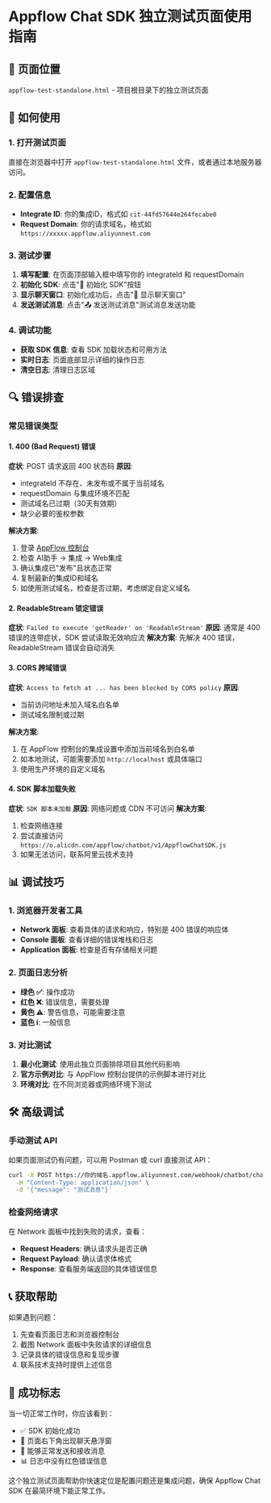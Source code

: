 # Appflow Chat SDK 独立测试页面使用指南

## 🎯 页面位置
`appflow-test-standalone.html` - 项目根目录下的独立测试页面

## 🚀 如何使用

### 1. 打开测试页面
直接在浏览器中打开 `appflow-test-standalone.html` 文件，或者通过本地服务器访问。

### 2. 配置信息
- **Integrate ID**: 你的集成ID，格式如 `cit-44fd57644e264fecabe0`
- **Request Domain**: 你的请求域名，格式如 `https://xxxxx.appflow.aliyunnest.com`

### 3. 测试步骤
1. **填写配置**: 在页面顶部输入框中填写你的 integrateId 和 requestDomain
2. **初始化 SDK**: 点击"🚀 初始化 SDK"按钮
3. **显示聊天窗口**: 初始化成功后，点击"💬 显示聊天窗口"
4. **发送测试消息**: 点击"📤 发送测试消息"测试消息发送功能

### 4. 调试功能
- **获取 SDK 信息**: 查看 SDK 加载状态和可用方法
- **实时日志**: 页面底部显示详细的操作日志
- **清空日志**: 清理日志区域

## 🔍 错误排查

### 常见错误类型

#### 1. 400 (Bad Request) 错误
**症状**: POST 请求返回 400 状态码
**原因**:
- integrateId 不存在、未发布或不属于当前域名
- requestDomain 与集成环境不匹配
- 测试域名已过期（30天有效期）
- 缺少必要的鉴权参数

**解决方案**:
1. 登录 [AppFlow 控制台](https://appflow.console.aliyun.com/)
2. 检查 AI助手 → 集成 → Web集成
3. 确认集成已"发布"且状态正常
4. 复制最新的集成ID和域名
5. 如使用测试域名，检查是否过期，考虑绑定自定义域名

#### 2. ReadableStream 锁定错误
**症状**: `Failed to execute 'getReader' on 'ReadableStream'`
**原因**: 通常是 400 错误的连带症状，SDK 尝试读取无效响应流
**解决方案**: 先解决 400 错误，ReadableStream 错误会自动消失

#### 3. CORS 跨域错误
**症状**: `Access to fetch at ... has been blocked by CORS policy`
**原因**: 
- 当前访问地址未加入域名白名单
- 测试域名限制或过期

**解决方案**:
1. 在 AppFlow 控制台的集成设置中添加当前域名到白名单
2. 如本地测试，可能需要添加 `http://localhost` 或具体端口
3. 使用生产环境的自定义域名

#### 4. SDK 脚本加载失败
**症状**: `SDK 脚本未加载`
**原因**: 网络问题或 CDN 不可访问
**解决方案**: 
1. 检查网络连接
2. 尝试直接访问 `https://o.alicdn.com/appflow/chatbot/v1/AppflowChatSDK.js`
3. 如果无法访问，联系阿里云技术支持

## 📊 调试技巧

### 1. 浏览器开发者工具
- **Network 面板**: 查看具体的请求和响应，特别是 400 错误的响应体
- **Console 面板**: 查看详细的错误堆栈和日志
- **Application 面板**: 检查是否有存储相关问题

### 2. 页面日志分析
- **绿色 ✅**: 操作成功
- **红色 ❌**: 错误信息，需要处理
- **黄色 ⚠️**: 警告信息，可能需要注意
- **蓝色 ℹ️**: 一般信息

### 3. 对比测试
1. **最小化测试**: 使用此独立页面排除项目其他代码影响
2. **官方示例对比**: 与 AppFlow 控制台提供的示例脚本进行对比
3. **环境对比**: 在不同浏览器或网络环境下测试

## 🛠️ 高级调试

### 手动测试 API
如果页面测试仍有问题，可以用 Postman 或 curl 直接测试 API：

```bash
curl -X POST https://你的域名.appflow.aliyunnest.com/webhook/chatbot/chat/你的integrateId \
  -H "Content-Type: application/json" \
  -d '{"message": "测试消息"}'
```

### 检查网络请求
在 Network 面板中找到失败的请求，查看：
- **Request Headers**: 确认请求头是否正确
- **Request Payload**: 确认请求体格式
- **Response**: 查看服务端返回的具体错误信息

## 📞 获取帮助

如果遇到问题：
1. 先查看页面日志和浏览器控制台
2. 截图 Network 面板中失败请求的详细信息
3. 记录具体的错误信息和复现步骤
4. 联系技术支持时提供上述信息

## 🎉 成功标志

当一切正常工作时，你应该看到：
- ✅ SDK 初始化成功
- 🤖 页面右下角出现聊天悬浮窗
- 💬 能够正常发送和接收消息
- 📊 日志中没有红色错误信息

这个独立测试页面帮助你快速定位是配置问题还是集成问题，确保 Appflow Chat SDK 在最简环境下能正常工作。